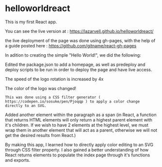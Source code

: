 # helloworldreact

This is my first React app.

You can see the live version at : https://lazarvell.github.io/helloworldreact/

the live deployment of the page was done using gh-pages, with the help of a guide posted here : https://github.com/gitname/react-gh-pages

In adition to creating the simple "Hello World!", we did the following:

  Edited the package.json to add a homepage, as well as predeploy and deploy scripts to be run in order to deploy the page and have live access.

  The speed of the logo rotation is increased by 4x
  
  The color of the logo was changed!
  
    This was done using a CSS filter generator ( https://codepen.io/sosuke/pen/Pjoqqp ) to apply a color change directly to an SVG.
    
  Added another element within the paragraph as a span (in React, a function that returns HTML elements will only return a highest parent element with it's children. If we wish to have 2 elements at the highest level, we must wrap them in another element that will act as a parent, otherwise we will not get the desired results from React.)
    
By making this app, I learned how to directly apply color editing to an SVG through CSS filter property. I also gained a better understanding of how React returns elements to populate the index page through it's functions and exports.
